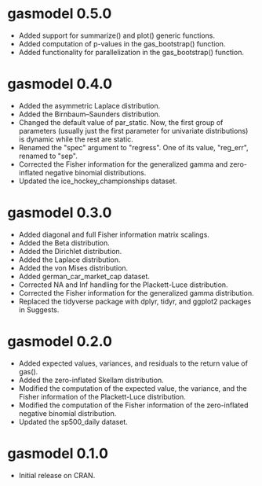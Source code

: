 # gasmodel 0.5.0
* Added support for summarize() and plot() generic functions.
* Added computation of p-values in the gas_bootstrap() function.
* Added functionality for parallelization in the gas_bootstrap() function.

# gasmodel 0.4.0
* Added the asymmetric Laplace distribution.
* Added the Birnbaum–Saunders distribution.
* Changed the default value of par_static. Now, the first group of parameters (usually just the first parameter for univariate distributions) is dynamic while the rest are static.
* Renamed the "spec" argument to "regress". One of its value, "reg_err", renamed to "sep".
* Corrected the Fisher information for the generalized gamma and zero-inflated negative binomial distributions.
* Updated the ice_hockey_championships dataset.

# gasmodel 0.3.0
* Added diagonal and full Fisher information matrix scalings.
* Added the Beta distribution.
* Added the Dirichlet distribution.
* Added the Laplace distribution.
* Added the von Mises distribution.
* Added german_car_market_cap dataset.
* Corrected NA and Inf handling for the Plackett-Luce distribution.
* Corrected the Fisher information for the generalized gamma distribution.
* Replaced the tidyverse package with dplyr, tidyr, and ggplot2 packages in Suggests.

# gasmodel 0.2.0
* Added expected values, variances, and residuals to the return value of gas().
* Added the zero-inflated Skellam distribution.
* Modified the computation of the expected value, the variance, and the Fisher information of the Plackett-Luce distribution.
* Modified the computation of the Fisher information of the zero-inflated negative binomial distribution.
* Updated the sp500_daily dataset.

# gasmodel 0.1.0
* Initial release on CRAN.
